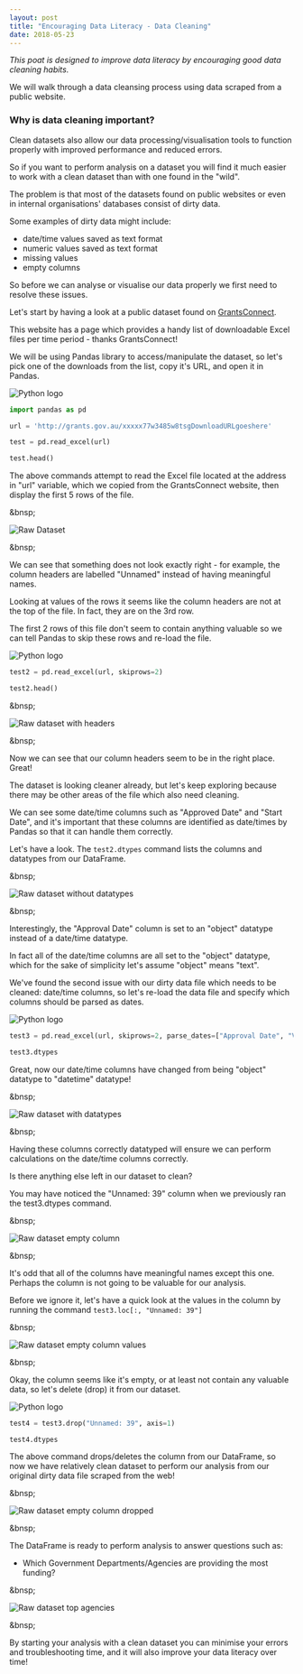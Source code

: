 ```yaml
---
layout: post
title: "Encouraging Data Literacy - Data Cleaning"
date: 2018-05-23
---
```


*This poat is designed to improve data literacy by encouraging good data cleaning habits.*

We will walk through a data cleansing process using data scraped from a public website.

### Why is data cleaning important?

Clean datasets also allow our data processing/visualisation tools to function properly with improved performance and reduced errors.

So if you want to perform analysis on a dataset you will find it much easier to work with a clean dataset than with one found in the "wild".
 
The problem is that most of the datasets found on public websites or even in internal organisations' databases consist of dirty data.

Some examples of dirty data might include:

- date/time values saved as text format
- numeric values saved as text format
- missing values
- empty columns

So before we can analyse or visualise our data properly we first need to resolve these issues.

Let's start by having a look at a public dataset found on [GrantsConnect](http://grants.gov.au).

This website has a page which provides a handy list of downloadable Excel files per time period - thanks GrantsConnect!

We will be using Pandas library to access/manipulate the dataset, so let's pick one of the downloads from the list, copy it's URL, and open it in Pandas.


![Python logo](https://www.python.org/static/favicon.ico)
~~~python
import pandas as pd

url = 'http://grants.gov.au/xxxxx77w3485w8tsgDownloadURLgoeshere'

test = pd.read_excel(url)

test.head()
~~~

The above commands attempt to read the Excel file located at the address in "url" variable, which we copied from the GrantsConnect website, then display the first 5 rows of the file.

&bnsp;

![Raw Dataset](https://github.com/mwportfolio/mwportfolio.github.io/raw/master/screenshots/GrantConnectPublicRawData.png)

&bnsp;

We can see that something does not look exactly right - for example, the column headers are labelled "Unnamed" instead of having meaningful names.

Looking at values of the rows it seems like the column headers are not at the top of the file. In fact, they are on the 3rd row.

The first 2 rows of this file don't seem to contain anything valuable so we can tell Pandas to skip these rows and re-load the file.

![Python logo](https://www.python.org/static/favicon.ico)
~~~python
test2 = pd.read_excel(url, skiprows=2)

test2.head()
~~~

&bnsp;

![Raw dataset with headers](https://github.com/mwportfolio/mwportfolio.github.io/raw/master/screenshots/GrantConnectPublicRawDataWithHeader.png)

&bnsp;

Now we can see that our column headers seem to be in the right place. Great!

The dataset is looking cleaner already, but let's keep exploring because there may be other areas of the file which also need cleaning.

We can see some date/time columns such as "Approved Date" and "Start Date", and it's important that these columns are identified as date/times by Pandas so that it can handle them correctly.

Let's have a look. The `test2.dtypes` command lists the columns and datatypes from our DataFrame.

&bnsp;

![Raw dataset without datatypes](https://github.com/mwportfolio/mwportfolio.github.io/raw/master/screenshots/GrantConnectPublicRawDataWithoutDatatypes.png)

&bnsp;

Interestingly, the "Approval Date" column is set to an "object" datatype instead of a date/time datatype.

In fact all of the date/time columns are all set to the "object" datatype, which for the sake of simplicity let's assume "object" means "text".

We've found the second issue with our dirty data file which needs to be cleaned: date/time columns, so let's re-load the data file and specify which columns should be parsed as dates.


![Python logo](https://www.python.org/static/favicon.ico)
~~~python
test3 = pd.read_excel(url, skiprows=2, parse_dates=["Approval Date", "Variation Date", "Published Date/Time", "Start Date", "End Date"])

test3.dtypes
~~~

Great, now our date/time columns have changed from being "object" datatype to "datetime" datatype!

&bnsp;

![Raw dataset with datatypes](https://github.com/mwportfolio/mwportfolio.github.io/raw/master/screenshots/GrantConnectPublicRawDataWithDatatypes.png)

&bnsp;

Having these columns correctly datatyped will ensure we can perform calculations on the date/time columns correctly.

Is there anything else left in our dataset to clean?

You may have noticed the "Unnamed: 39" column when we previously ran the test3.dtypes command.

&bnsp;

![Raw dataset empty column](https://github.com/mwportfolio/mwportfolio.github.io/raw/master/screenshots/GrantConnectPublicRawDataEmptyColumn.png)

&bnsp;

It's odd that all of the columns have meaningful names except this one. Perhaps the column is not going to be valuable for our analysis.

Before we ignore it, let's have a quick look at the values in the column by running the command `test3.loc[:, "Unnamed: 39"]`

&bnsp;

![Raw dataset empty column values](https://github.com/mwportfolio/mwportfolio.github.io/raw/master/screenshots/GrantConnectPublicRawDataEmptyColumnValues.png)

&bnsp;

Okay, the column seems like it's empty, or at least not contain any valuable data, so let's delete (drop) it from our dataset.

![Python logo](https://www.python.org/static/favicon.ico)
~~~python
test4 = test3.drop("Unnamed: 39", axis=1)

test4.dtypes
~~~

The above command drops/deletes the column from our DataFrame, so now we have relatively clean dataset to perform our analysis from our original dirty data file scraped from the web!

&bnsp;

![Raw dataset empty column dropped](https://github.com/mwportfolio/mwportfolio.github.io/raw/master/screenshots/GrantConnectPublicRawDataEmptyColumnDropped.png)

&bnsp;

The DataFrame is ready to perform analysis to answer questions such as:

- Which Government Departments/Agencies are providing the most funding?

&bnsp;

![Raw dataset top agencies](https://github.com/mwportfolio/mwportfolio.github.io/raw/master/screenshots/GrantConnectPublicRawDataTopAgencies.png)

&bnsp;

By starting your analysis with a clean dataset you can minimise your errors and troubleshooting time, and it will also improve your data literacy over time! 
